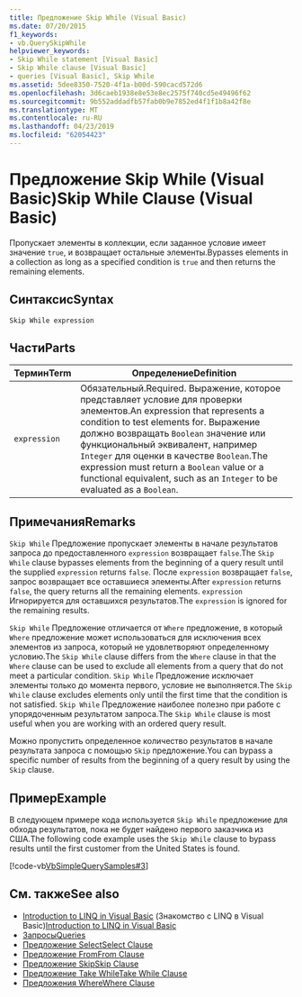 ```yaml
---
title: Предложение Skip While (Visual Basic)
ms.date: 07/20/2015
f1_keywords:
- vb.QuerySkipWhile
helpviewer_keywords:
- Skip While statement [Visual Basic]
- Skip While clause [Visual Basic]
- queries [Visual Basic], Skip While
ms.assetid: 5dee8350-7520-4f1a-b00d-590cacd572d6
ms.openlocfilehash: 3d6caeb1938e8e53e8ec2575f740cd5e49496f62
ms.sourcegitcommit: 9b552addadfb57fab0b9e7852ed4f1f1b8a42f8e
ms.translationtype: MT
ms.contentlocale: ru-RU
ms.lasthandoff: 04/23/2019
ms.locfileid: "62054423"
---
```

# <a name="skip-while-clause-visual-basic"></a><span data-ttu-id="3aa53-102">Предложение Skip While (Visual Basic)</span><span class="sxs-lookup"><span data-stu-id="3aa53-102">Skip While Clause (Visual Basic)</span></span>
<span data-ttu-id="3aa53-103">Пропускает элементы в коллекции, если заданное условие имеет значение `true`, и возвращает остальные элементы.</span><span class="sxs-lookup"><span data-stu-id="3aa53-103">Bypasses elements in a collection as long as a specified condition is `true` and then returns the remaining elements.</span></span>  
  
## <a name="syntax"></a><span data-ttu-id="3aa53-104">Синтаксис</span><span class="sxs-lookup"><span data-stu-id="3aa53-104">Syntax</span></span>  
  
```  
Skip While expression  
```  
  
## <a name="parts"></a><span data-ttu-id="3aa53-105">Части</span><span class="sxs-lookup"><span data-stu-id="3aa53-105">Parts</span></span>  
  
|<span data-ttu-id="3aa53-106">Термин</span><span class="sxs-lookup"><span data-stu-id="3aa53-106">Term</span></span>|<span data-ttu-id="3aa53-107">Определение</span><span class="sxs-lookup"><span data-stu-id="3aa53-107">Definition</span></span>|  
|---|---|  
|`expression`|<span data-ttu-id="3aa53-108">Обязательный.</span><span class="sxs-lookup"><span data-stu-id="3aa53-108">Required.</span></span> <span data-ttu-id="3aa53-109">Выражение, которое представляет условие для проверки элементов.</span><span class="sxs-lookup"><span data-stu-id="3aa53-109">An expression that represents a condition to test elements for.</span></span> <span data-ttu-id="3aa53-110">Выражение должно возвращать `Boolean` значение или функциональный эквивалент, например `Integer` для оценки в качестве `Boolean`.</span><span class="sxs-lookup"><span data-stu-id="3aa53-110">The expression must return a `Boolean` value or a functional equivalent, such as an `Integer` to be evaluated as a `Boolean`.</span></span>|  
  
## <a name="remarks"></a><span data-ttu-id="3aa53-111">Примечания</span><span class="sxs-lookup"><span data-stu-id="3aa53-111">Remarks</span></span>  
 <span data-ttu-id="3aa53-112">`Skip While` Предложение пропускает элементы в начале результатов запроса до предоставленного `expression` возвращает `false`.</span><span class="sxs-lookup"><span data-stu-id="3aa53-112">The `Skip While` clause bypasses elements from the beginning of a query result until the supplied `expression` returns `false`.</span></span> <span data-ttu-id="3aa53-113">После `expression` возвращает `false`, запрос возвращает все оставшиеся элементы.</span><span class="sxs-lookup"><span data-stu-id="3aa53-113">After `expression` returns `false`, the query returns all the remaining elements.</span></span> <span data-ttu-id="3aa53-114">`expression` Игнорируется для оставшихся результатов.</span><span class="sxs-lookup"><span data-stu-id="3aa53-114">The `expression` is ignored for the remaining results.</span></span>  
  
 <span data-ttu-id="3aa53-115">`Skip While` Предложение отличается от `Where` предложение, в который `Where` предложение может использоваться для исключения всех элементов из запроса, который не удовлетворяют определенному условию.</span><span class="sxs-lookup"><span data-stu-id="3aa53-115">The `Skip While` clause differs from the `Where` clause in that the `Where` clause can be used to exclude all elements from a query that do not meet a particular condition.</span></span> <span data-ttu-id="3aa53-116">`Skip While` Предложение исключает элементы только до момента первого, условие не выполняется.</span><span class="sxs-lookup"><span data-stu-id="3aa53-116">The `Skip While` clause excludes elements only until the first time that the condition is not satisfied.</span></span> <span data-ttu-id="3aa53-117">`Skip While` Предложение наиболее полезно при работе с упорядоченным результатом запроса.</span><span class="sxs-lookup"><span data-stu-id="3aa53-117">The `Skip While` clause is most useful when you are working with an ordered query result.</span></span>  
  
 <span data-ttu-id="3aa53-118">Можно пропустить определенное количество результатов в начале результата запроса с помощью `Skip` предложение.</span><span class="sxs-lookup"><span data-stu-id="3aa53-118">You can bypass a specific number of results from the beginning of a query result by using the `Skip` clause.</span></span>  
  
## <a name="example"></a><span data-ttu-id="3aa53-119">Пример</span><span class="sxs-lookup"><span data-stu-id="3aa53-119">Example</span></span>  
 <span data-ttu-id="3aa53-120">В следующем примере кода используется `Skip While` предложение для обхода результатов, пока не будет найдено первого заказчика из США.</span><span class="sxs-lookup"><span data-stu-id="3aa53-120">The following code example uses the `Skip While` clause to bypass results until the first customer from the United States is found.</span></span>  
  
 [!code-vb[VbSimpleQuerySamples#3](~/samples/snippets/visualbasic/VS_Snippets_VBCSharp/VbSimpleQuerySamples/VB/QuerySamples1.vb#3)]  
  
## <a name="see-also"></a><span data-ttu-id="3aa53-121">См. также</span><span class="sxs-lookup"><span data-stu-id="3aa53-121">See also</span></span>

- <span data-ttu-id="3aa53-122">[Introduction to LINQ in Visual Basic](../../../visual-basic/programming-guide/language-features/linq/introduction-to-linq.md) (Знакомство с LINQ в Visual Basic)</span><span class="sxs-lookup"><span data-stu-id="3aa53-122">[Introduction to LINQ in Visual Basic](../../../visual-basic/programming-guide/language-features/linq/introduction-to-linq.md)</span></span>
- [<span data-ttu-id="3aa53-123">Запросы</span><span class="sxs-lookup"><span data-stu-id="3aa53-123">Queries</span></span>](../../../visual-basic/language-reference/queries/index.md)
- [<span data-ttu-id="3aa53-124">Предложение Select</span><span class="sxs-lookup"><span data-stu-id="3aa53-124">Select Clause</span></span>](../../../visual-basic/language-reference/queries/select-clause.md)
- [<span data-ttu-id="3aa53-125">Предложение From</span><span class="sxs-lookup"><span data-stu-id="3aa53-125">From Clause</span></span>](../../../visual-basic/language-reference/queries/from-clause.md)
- [<span data-ttu-id="3aa53-126">Предложение Skip</span><span class="sxs-lookup"><span data-stu-id="3aa53-126">Skip Clause</span></span>](../../../visual-basic/language-reference/queries/skip-clause.md)
- [<span data-ttu-id="3aa53-127">Предложение Take While</span><span class="sxs-lookup"><span data-stu-id="3aa53-127">Take While Clause</span></span>](../../../visual-basic/language-reference/queries/take-while-clause.md)
- [<span data-ttu-id="3aa53-128">Предложения Where</span><span class="sxs-lookup"><span data-stu-id="3aa53-128">Where Clause</span></span>](../../../visual-basic/language-reference/queries/where-clause.md)
